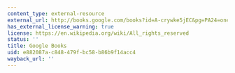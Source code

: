 ```yaml
---
content_type: external-resource
external_url: http://books.google.com/books?id=A-crywke5jEC&pg=PA24=onepage
has_external_license_warning: true
license: https://en.wikipedia.org/wiki/All_rights_reserved
status: ''
title: Google Books
uid: e882087a-c848-479f-bc58-b86b9f14acc4
wayback_url: ''
---
```

